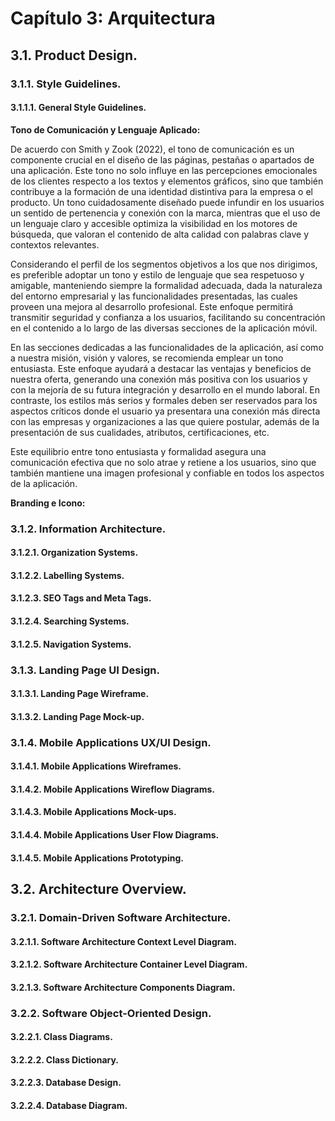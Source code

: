 # Capítulo 3: Arquitectura

## 3.1. Product Design.

### 3.1.1. Style Guidelines.

#### 3.1.1.1. General Style Guidelines.

**Tono de Comunicación y Lenguaje Aplicado:**

De acuerdo con Smith y Zook (2022), el tono de comunicación es un componente crucial en el diseño de las páginas, pestañas o apartados de una aplicación. Este tono no solo influye en las percepciones emocionales de los clientes respecto a los textos y elementos gráficos, sino que también contribuye a la formación de una identidad distintiva para la empresa o el producto. Un tono cuidadosamente diseñado puede infundir en los usuarios un sentido de pertenencia y conexión con la marca, mientras que el uso de un lenguaje claro y accesible optimiza la visibilidad en los motores de búsqueda, que valoran el contenido de alta calidad con palabras clave y contextos relevantes.

Considerando el perfil de los segmentos objetivos a los que nos dirigimos, es preferible adoptar un tono y estilo de lenguaje que sea respetuoso y amigable, manteniendo siempre la formalidad adecuada, dada la naturaleza del entorno empresarial y las funcionalidades presentadas, las cuales proveen una mejora al desarrollo profesional. Este enfoque permitirá transmitir seguridad y confianza a los usuarios, facilitando su concentración en el contenido a lo largo de las diversas secciones de la aplicación móvil.

En las secciones dedicadas a las funcionalidades de la aplicación, así como a nuestra misión, visión y valores, se recomienda emplear un tono entusiasta. Este enfoque ayudará a destacar las ventajas y beneficios de nuestra oferta, generando una conexión más positiva con los usuarios y con la mejoría de su futura integración y desarrollo en el mundo laboral. En contraste, los estilos más serios y formales deben ser reservados para los aspectos críticos donde el usuario ya presentara una conexión más directa con las empresas y organizaciones a las que quiere postular, además de la presentación de sus cualidades, atributos, certificaciones, etc.

Este equilibrio entre tono entusiasta y formalidad asegura una comunicación efectiva que no solo atrae y retiene a los usuarios, sino que también mantiene una imagen profesional y confiable en todos los aspectos de la aplicación.

**Branding e Icono:**

### 3.1.2. Information Architecture.

#### 3.1.2.1. Organization Systems.

#### 3.1.2.2. Labelling Systems.

#### 3.1.2.3. SEO Tags and Meta Tags.

#### 3.1.2.4. Searching Systems.

#### 3.1.2.5. Navigation Systems.

### 3.1.3. Landing Page UI Design.

#### 3.1.3.1. Landing Page Wireframe.

#### 3.1.3.2. Landing Page Mock-up.

### 3.1.4. Mobile Applications UX/UI Design.

#### 3.1.4.1. Mobile Applications Wireframes.

#### 3.1.4.2. Mobile Applications Wireflow Diagrams.

#### 3.1.4.3. Mobile Applications Mock-ups.

#### 3.1.4.4. Mobile Applications User Flow Diagrams.

#### 3.1.4.5. Mobile Applications Prototyping.

## 3.2. Architecture Overview.

### 3.2.1. Domain-Driven Software Architecture.

#### 3.2.1.1. Software Architecture Context Level Diagram.

#### 3.2.1.2. Software Architecture Container Level Diagram.

#### 3.2.1.3. Software Architecture Components Diagram.

### 3.2.2. Software Object-Oriented Design.

#### 3.2.2.1. Class Diagrams.

#### 3.2.2.2. Class Dictionary.

#### 3.2.2.3. Database Design.

#### 3.2.2.4. Database Diagram.
